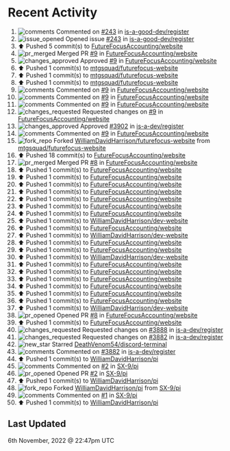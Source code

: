 # Recent Activity

<!--RECENT_ACTIVITY:start-->
1. ![comments](https://cdn.jsdelivr.net/gh/Readme-Workflows/Readme-Icons@main/icons/octicons/Comment.svg) Commented on [#243](https://github.com/is-a-good-dev/register/issues/243#issuecomment-1304906000) in [is-a-good-dev/register](https://github.com/is-a-good-dev/register)
2. ![issue_opened](https://cdn.jsdelivr.net/gh/Readme-Workflows/Readme-Icons@main/icons/octicons/IssueOpened.svg) Opened issue [#243](https://github.com/is-a-good-dev/register/issues/243) in [is-a-good-dev/register](https://github.com/is-a-good-dev/register)
3. ⬆️ Pushed 5 commit(s) to [FutureFocusAccounting/website](https://github.com/FutureFocusAccounting/website)
4. ![pr_merged](https://cdn.jsdelivr.net/gh/Readme-Workflows/Readme-Icons@main/icons/octicons/PullRequestMerged.svg) Merged PR [#9](https://github.com/FutureFocusAccounting/website/pull/9) in [FutureFocusAccounting/website](https://github.com/FutureFocusAccounting/website)
5. ![changes_approved](https://cdn.jsdelivr.net/gh/Readme-Workflows/Readme-Icons@main/icons/octicons/ApprovedChanges.svg) Approved [#9](https://github.com/FutureFocusAccounting/website/pull/9#pullrequestreview-1169655619) in [FutureFocusAccounting/website](https://github.com/FutureFocusAccounting/website)
6. ⬆️ Pushed 1 commit(s) to [mtgsquad/futurefocus-website](https://github.com/mtgsquad/futurefocus-website)
7. ⬆️ Pushed 1 commit(s) to [mtgsquad/futurefocus-website](https://github.com/mtgsquad/futurefocus-website)
8. ⬆️ Pushed 1 commit(s) to [mtgsquad/futurefocus-website](https://github.com/mtgsquad/futurefocus-website)
9. ![comments](https://cdn.jsdelivr.net/gh/Readme-Workflows/Readme-Icons@main/icons/octicons/Comment.svg) Commented on [#9](https://github.com/FutureFocusAccounting/website/pull/9#discussion_r1014896291) in [FutureFocusAccounting/website](https://github.com/FutureFocusAccounting/website)
10. ![comments](https://cdn.jsdelivr.net/gh/Readme-Workflows/Readme-Icons@main/icons/octicons/Comment.svg) Commented on [#9](https://github.com/FutureFocusAccounting/website/pull/9#discussion_r1014896510) in [FutureFocusAccounting/website](https://github.com/FutureFocusAccounting/website)
11. ![comments](https://cdn.jsdelivr.net/gh/Readme-Workflows/Readme-Icons@main/icons/octicons/Comment.svg) Commented on [#9](https://github.com/FutureFocusAccounting/website/pull/9#discussion_r1014896447) in [FutureFocusAccounting/website](https://github.com/FutureFocusAccounting/website)
12. ![changes_requested](https://cdn.jsdelivr.net/gh/Readme-Workflows/Readme-Icons@main/icons/octicons/RequestedChanges.svg) Requested changes on [#9](https://github.com/FutureFocusAccounting/website/pull/9#pullrequestreview-1169655236) in [FutureFocusAccounting/website](https://github.com/FutureFocusAccounting/website)
13. ![changes_approved](https://cdn.jsdelivr.net/gh/Readme-Workflows/Readme-Icons@main/icons/octicons/ApprovedChanges.svg) Approved [#3902](https://github.com/is-a-dev/register/pull/3902#pullrequestreview-1169654703) in [is-a-dev/register](https://github.com/is-a-dev/register)
14. ![comments](https://cdn.jsdelivr.net/gh/Readme-Workflows/Readme-Icons@main/icons/octicons/Comment.svg) Commented on [#9](https://github.com/FutureFocusAccounting/website/pull/9#issuecomment-1304775049) in [FutureFocusAccounting/website](https://github.com/FutureFocusAccounting/website)
15. ![fork_repo](https://cdn.jsdelivr.net/gh/Readme-Workflows/Readme-Icons@main/icons/octicons/ForkedRepository.svg) Forked [WilliamDavidHarrison/futurefocus-website](https://github.com/WilliamDavidHarrison/futurefocus-website) from [mtgsquad/futurefocus-website](https://github.com/mtgsquad/futurefocus-website)
16. ⬆️ Pushed 18 commit(s) to [FutureFocusAccounting/website](https://github.com/FutureFocusAccounting/website)
17. ![pr_merged](https://cdn.jsdelivr.net/gh/Readme-Workflows/Readme-Icons@main/icons/octicons/PullRequestMerged.svg) Merged PR [#8](https://github.com/FutureFocusAccounting/website/pull/8) in [FutureFocusAccounting/website](https://github.com/FutureFocusAccounting/website)
18. ⬆️ Pushed 1 commit(s) to [FutureFocusAccounting/website](https://github.com/FutureFocusAccounting/website)
19. ⬆️ Pushed 1 commit(s) to [FutureFocusAccounting/website](https://github.com/FutureFocusAccounting/website)
20. ⬆️ Pushed 1 commit(s) to [FutureFocusAccounting/website](https://github.com/FutureFocusAccounting/website)
21. ⬆️ Pushed 1 commit(s) to [FutureFocusAccounting/website](https://github.com/FutureFocusAccounting/website)
22. ⬆️ Pushed 1 commit(s) to [FutureFocusAccounting/website](https://github.com/FutureFocusAccounting/website)
23. ⬆️ Pushed 1 commit(s) to [FutureFocusAccounting/website](https://github.com/FutureFocusAccounting/website)
24. ⬆️ Pushed 1 commit(s) to [FutureFocusAccounting/website](https://github.com/FutureFocusAccounting/website)
25. ⬆️ Pushed 1 commit(s) to [WilliamDavidHarrison/dev-website](https://github.com/WilliamDavidHarrison/dev-website)
26. ⬆️ Pushed 1 commit(s) to [FutureFocusAccounting/website](https://github.com/FutureFocusAccounting/website)
27. ⬆️ Pushed 1 commit(s) to [WilliamDavidHarrison/dev-website](https://github.com/WilliamDavidHarrison/dev-website)
28. ⬆️ Pushed 1 commit(s) to [FutureFocusAccounting/website](https://github.com/FutureFocusAccounting/website)
29. ⬆️ Pushed 1 commit(s) to [FutureFocusAccounting/website](https://github.com/FutureFocusAccounting/website)
30. ⬆️ Pushed 1 commit(s) to [WilliamDavidHarrison/dev-website](https://github.com/WilliamDavidHarrison/dev-website)
31. ⬆️ Pushed 1 commit(s) to [FutureFocusAccounting/website](https://github.com/FutureFocusAccounting/website)
32. ⬆️ Pushed 1 commit(s) to [FutureFocusAccounting/website](https://github.com/FutureFocusAccounting/website)
33. ⬆️ Pushed 1 commit(s) to [FutureFocusAccounting/website](https://github.com/FutureFocusAccounting/website)
34. ⬆️ Pushed 1 commit(s) to [FutureFocusAccounting/website](https://github.com/FutureFocusAccounting/website)
35. ⬆️ Pushed 1 commit(s) to [FutureFocusAccounting/website](https://github.com/FutureFocusAccounting/website)
36. ⬆️ Pushed 1 commit(s) to [FutureFocusAccounting/website](https://github.com/FutureFocusAccounting/website)
37. ⬆️ Pushed 1 commit(s) to [WilliamDavidHarrison/dev-website](https://github.com/WilliamDavidHarrison/dev-website)
38. ![pr_opened](https://cdn.jsdelivr.net/gh/Readme-Workflows/Readme-Icons@main/icons/octicons/PullRequestOpened.svg) Opened PR [#8](https://github.com/FutureFocusAccounting/website/pull/8) in [FutureFocusAccounting/website](https://github.com/FutureFocusAccounting/website)
39. ⬆️ Pushed 1 commit(s) to [FutureFocusAccounting/website](https://github.com/FutureFocusAccounting/website)
40. ![changes_requested](https://cdn.jsdelivr.net/gh/Readme-Workflows/Readme-Icons@main/icons/octicons/RequestedChanges.svg) Requested changes on [#3888](https://github.com/is-a-dev/register/pull/3888#pullrequestreview-1169546794) in [is-a-dev/register](https://github.com/is-a-dev/register)
41. ![changes_requested](https://cdn.jsdelivr.net/gh/Readme-Workflows/Readme-Icons@main/icons/octicons/RequestedChanges.svg) Requested changes on [#3882](https://github.com/is-a-dev/register/pull/3882#pullrequestreview-1169546636) in [is-a-dev/register](https://github.com/is-a-dev/register)
42. ![new_star](https://cdn.jsdelivr.net/gh/Readme-Workflows/Readme-Icons@main/icons/octicons/StarredRepositoryYellow.svg) Starred [DeathVenom54/discord-terminal](https://github.com/DeathVenom54/discord-terminal)
43. ![comments](https://cdn.jsdelivr.net/gh/Readme-Workflows/Readme-Icons@main/icons/octicons/Comment.svg) Commented on [#3882](https://github.com/is-a-dev/register/pull/3882#discussion_r1014761869) in [is-a-dev/register](https://github.com/is-a-dev/register)
44. ⬆️ Pushed 1 commit(s) to [WilliamDavidHarrison/pi](https://github.com/WilliamDavidHarrison/pi)
45. ![comments](https://cdn.jsdelivr.net/gh/Readme-Workflows/Readme-Icons@main/icons/octicons/Comment.svg) Commented on [#2](https://github.com/SX-9/pi/pull/2#issuecomment-1304702798) in [SX-9/pi](https://github.com/SX-9/pi)
46. ![pr_opened](https://cdn.jsdelivr.net/gh/Readme-Workflows/Readme-Icons@main/icons/octicons/PullRequestOpened.svg) Opened PR [#2](https://github.com/SX-9/pi/pull/2) in [SX-9/pi](https://github.com/SX-9/pi)
47. ⬆️ Pushed 1 commit(s) to [WilliamDavidHarrison/pi](https://github.com/WilliamDavidHarrison/pi)
48. ![fork_repo](https://cdn.jsdelivr.net/gh/Readme-Workflows/Readme-Icons@main/icons/octicons/ForkedRepository.svg) Forked [WilliamDavidHarrison/pi](https://github.com/WilliamDavidHarrison/pi) from [SX-9/pi](https://github.com/SX-9/pi)
49. ![comments](https://cdn.jsdelivr.net/gh/Readme-Workflows/Readme-Icons@main/icons/octicons/Comment.svg) Commented on [#1](https://github.com/SX-9/pi/pull/1#issuecomment-1304701061) in [SX-9/pi](https://github.com/SX-9/pi)
50. ⬆️ Pushed 1 commit(s) to [WilliamDavidHarrison/pi](https://github.com/WilliamDavidHarrison/pi)
<!--RECENT_ACTIVITY:end-->

## Last Updated
<!--RECENT_ACTIVITY:last_update-->
6th November, 2022 @ 22:47pm UTC
<!--RECENT_ACTIVITY:last_update_end-->
